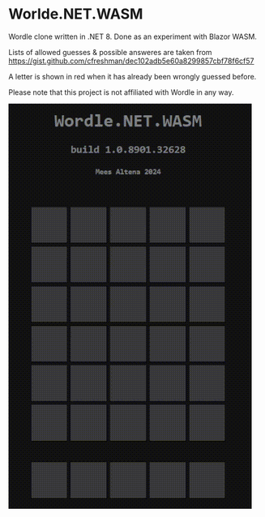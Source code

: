 # Worlde.NET.WASM

Wordle clone written in .NET 8. Done as an experiment with Blazor WASM.

Lists of allowed guesses & possible answeres are taken from https://gist.github.com/cfreshman/dec102adb5e60a8299857cbf78f6cf57

A letter is shown in red when it has already been wrongly guessed before.

Please note that this project is not affiliated with Wordle in any way.

![Demo](./docs/demo.gif)
